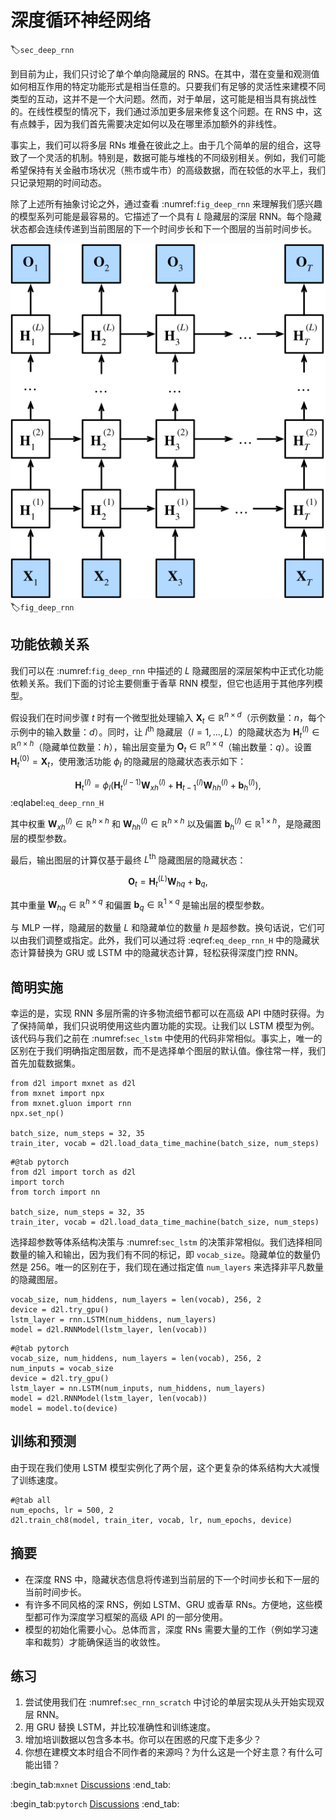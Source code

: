 # 深度循环神经网络

:label:`sec_deep_rnn`

到目前为止，我们只讨论了单个单向隐藏层的 RNS。在其中，潜在变量和观测值如何相互作用的特定功能形式是相当任意的。只要我们有足够的灵活性来建模不同类型的互动，这并不是一个大问题。然而，对于单层，这可能是相当具有挑战性的。在线性模型的情况下，我们通过添加更多层来修复这个问题。在 RNS 中，这有点棘手，因为我们首先需要决定如何以及在哪里添加额外的非线性。

事实上，我们可以将多层 RNs 堆叠在彼此之上。由于几个简单的层的组合，这导致了一个灵活的机制。特别是，数据可能与堆栈的不同级别相关。例如，我们可能希望保持有关金融市场状况（熊市或牛市）的高级数据，而在较低的水平上，我们只记录短期的时间动态。

除了上述所有抽象讨论之外，通过查看 :numref:`fig_deep_rnn` 来理解我们感兴趣的模型系列可能是最容易的。它描述了一个具有 $L$ 隐藏层的深层 RNN。每个隐藏状态都会连续传递到当前图层的下一个时间步长和下一个图层的当前时间步长。

![Architecture of a deep RNN.](../img/deep-rnn.svg)
:label:`fig_deep_rnn`

## 功能依赖关系

我们可以在 :numref:`fig_deep_rnn` 中描述的 $L$ 隐藏图层的深层架构中正式化功能依赖关系。我们下面的讨论主要侧重于香草 RNN 模型，但它也适用于其他序列模型。

假设我们在时间步骤 $t$ 时有一个微型批处理输入 $\mathbf{X}_t \in \mathbb{R}^{n \times d}$（示例数量：$n$，每个示例中的输入数量：$d$）。同时，让 $l^\mathrm{th}$ 隐藏层（$l=1,\ldots,L$）的隐藏状态为 $\mathbf{H}_t^{(l)}  \in \mathbb{R}^{n \times h}$（隐藏单位数量：$h$），输出层变量为 $\mathbf{O}_t \in \mathbb{R}^{n \times q}$（输出数量：$q$）。设置 $\mathbf{H}_t^{(0)} = \mathbf{X}_t$，使用激活功能 $\phi_l$ 的隐藏层的隐藏状态表示如下：

$$\mathbf{H}_t^{(l)} = \phi_l(\mathbf{H}_t^{(l-1)} \mathbf{W}_{xh}^{(l)} + \mathbf{H}_{t-1}^{(l)} \mathbf{W}_{hh}^{(l)}  + \mathbf{b}_h^{(l)}),$$
:eqlabel:`eq_deep_rnn_H`

其中权重 $\mathbf{W}_{xh}^{(l)} \in \mathbb{R}^{h \times h}$ 和 $\mathbf{W}_{hh}^{(l)} \in \mathbb{R}^{h \times h}$ 以及偏置 $\mathbf{b}_h^{(l)} \in \mathbb{R}^{1 \times h}$，是隐藏图层的模型参数。

最后，输出图层的计算仅基于最终 $L^\mathrm{th}$ 隐藏图层的隐藏状态：

$$\mathbf{O}_t = \mathbf{H}_t^{(L)} \mathbf{W}_{hq} + \mathbf{b}_q,$$

其中重量 $\mathbf{W}_{hq} \in \mathbb{R}^{h \times q}$ 和偏置 $\mathbf{b}_q \in \mathbb{R}^{1 \times q}$ 是输出层的模型参数。

与 MLP 一样，隐藏层的数量 $L$ 和隐藏单位的数量 $h$ 是超参数。换句话说，它们可以由我们调整或指定。此外，我们可以通过将 :eqref:`eq_deep_rnn_H` 中的隐藏状态计算替换为 GRU 或 LSTM 中的隐藏状态计算，轻松获得深度门控 RNN。

## 简明实施

幸运的是，实现 RNN 多层所需的许多物流细节都可以在高级 API 中随时获得。为了保持简单，我们只说明使用这些内置功能的实现。让我们以 LSTM 模型为例。该代码与我们之前在 :numref:`sec_lstm` 中使用的代码非常相似。事实上，唯一的区别在于我们明确指定图层数，而不是选择单个图层的默认值。像往常一样，我们首先加载数据集。

```{.python .input}
from d2l import mxnet as d2l
from mxnet import npx
from mxnet.gluon import rnn
npx.set_np()

batch_size, num_steps = 32, 35
train_iter, vocab = d2l.load_data_time_machine(batch_size, num_steps)
```

```{.python .input}
#@tab pytorch
from d2l import torch as d2l
import torch
from torch import nn

batch_size, num_steps = 32, 35
train_iter, vocab = d2l.load_data_time_machine(batch_size, num_steps)
```

选择超参数等体系结构决策与 :numref:`sec_lstm` 的决策非常相似。我们选择相同数量的输入和输出，因为我们有不同的标记，即 `vocab_size`。隐藏单位的数量仍然是 256。唯一的区别在于，我们现在通过指定值 `num_layers` 来选择非平凡数量的隐藏图层。

```{.python .input}
vocab_size, num_hiddens, num_layers = len(vocab), 256, 2
device = d2l.try_gpu()
lstm_layer = rnn.LSTM(num_hiddens, num_layers)
model = d2l.RNNModel(lstm_layer, len(vocab))
```

```{.python .input}
#@tab pytorch
vocab_size, num_hiddens, num_layers = len(vocab), 256, 2
num_inputs = vocab_size
device = d2l.try_gpu()
lstm_layer = nn.LSTM(num_inputs, num_hiddens, num_layers)
model = d2l.RNNModel(lstm_layer, len(vocab))
model = model.to(device)
```

## 训练和预测

由于现在我们使用 LSTM 模型实例化了两个层，这个更复杂的体系结构大大减慢了训练速度。

```{.python .input}
#@tab all
num_epochs, lr = 500, 2
d2l.train_ch8(model, train_iter, vocab, lr, num_epochs, device)
```

## 摘要

* 在深度 RNS 中，隐藏状态信息将传递到当前层的下一个时间步长和下一层的当前时间步长。
* 有许多不同风格的深 RNS，例如 LSTM、GRU 或香草 RNs。方便地，这些模型都可作为深度学习框架的高级 API 的一部分使用。
* 模型的初始化需要小心。总体而言，深度 RNs 需要大量的工作（例如学习速率和裁剪）才能确保适当的收敛性。

## 练习

1. 尝试使用我们在 :numref:`sec_rnn_scratch` 中讨论的单层实现从头开始实现双层 RNN。
2. 用 GRU 替换 LSTM，并比较准确性和训练速度。
3. 增加培训数据以包含多本书。你可以在困惑的尺度下走多少？
4. 你想在建模文本时组合不同作者的来源吗？为什么这是一个好主意？有什么可能出错？

:begin_tab:`mxnet`
[Discussions](https://discuss.d2l.ai/t/340)
:end_tab:

:begin_tab:`pytorch`
[Discussions](https://discuss.d2l.ai/t/1058)
:end_tab:
